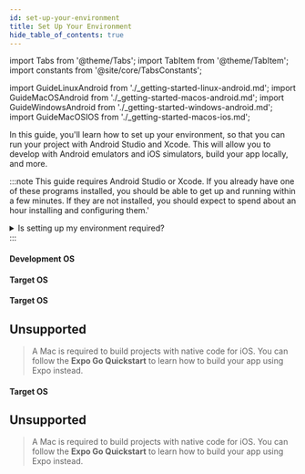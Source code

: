 ```yaml
---
id: set-up-your-environment
title: Set Up Your Environment
hide_table_of_contents: true
---
```


import Tabs from '@theme/Tabs';
import TabItem from '@theme/TabItem';
import constants from '@site/core/TabsConstants';

import GuideLinuxAndroid from './\_getting-started-linux-android.md';
import GuideMacOSAndroid from './\_getting-started-macos-android.md';
import GuideWindowsAndroid from './\_getting-started-windows-android.md';
import GuideMacOSIOS from './\_getting-started-macos-ios.md';

In this guide, you'll learn how to set up your environment, so that you can run your project with Android Studio and Xcode. This will allow you to develop with Android emulators and iOS simulators, build your app locally, and more.

:::note
This guide requires Android Studio or Xcode. If you already have one of these programs installed, you should be able to get up and running within a few minutes. If they are not installed, you should expect to spend about an hour installing and configuring them.'

<details>
<summary>Is setting up my environment required?</summary>

Setting up your environment is not required if you're using a Framework. With that, if you prefer to develop with Android Studio and/or Xcode, you can set up your local computer while still using a Framework.

If you have constraints that prevent you from using a Framework, or you'd like to write your own Framework, then setting up your local environment is a requirement. After your environment is set up, learn how to [get started without a framework](get-started-without-a-framework).

</details>
:::

#### Development OS

<Tabs groupId="os" queryString defaultValue={constants.defaultOs} values={constants.oses} className="pill-tabs">
<TabItem value="macos">

#### Target OS

<Tabs groupId="platform" queryString defaultValue={constants.defaultPlatform} values={constants.platforms} className="pill-tabs">
<TabItem value="android">

[//]: # 'macOS, Android'

<GuideMacOSAndroid/>

</TabItem>
<TabItem value="ios">

[//]: # 'macOS, iOS'

<GuideMacOSIOS/>

</TabItem>
</Tabs>

</TabItem>
<TabItem value="windows">

#### Target OS

<Tabs groupId="platform" queryString defaultValue={constants.defaultPlatform} values={constants.platforms} className="pill-tabs">
<TabItem value="android">

[//]: # 'Windows, Android'

<GuideWindowsAndroid/>

</TabItem>
<TabItem value="ios">

[//]: # 'Windows, iOS'

## Unsupported

> A Mac is required to build projects with native code for iOS. You can follow the **Expo Go Quickstart** to learn how to build your app using Expo instead.

</TabItem>
</Tabs>

</TabItem>
<TabItem value="linux">

#### Target OS

<Tabs groupId="platform" queryString defaultValue={constants.defaultPlatform} values={constants.platforms} className="pill-tabs">
<TabItem value="android">

[//]: # 'Linux, Android'

<GuideLinuxAndroid/>

</TabItem>
<TabItem value="ios">

[//]: # 'Linux, iOS'

## Unsupported

> A Mac is required to build projects with native code for iOS. You can follow the **Expo Go Quickstart** to learn how to build your app using Expo instead.

</TabItem>
</Tabs>

</TabItem>
</Tabs>
